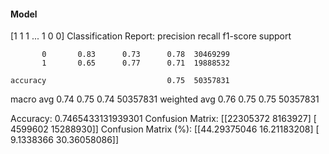 #### Model
[1 1 1 ... 1 0 0]
Classification Report:
              precision    recall  f1-score   support

           0       0.83      0.73      0.78  30469299
           1       0.65      0.77      0.71  19888532

    accuracy                           0.75  50357831
   macro avg       0.74      0.75      0.74  50357831
weighted avg       0.76      0.75      0.75  50357831

Accuracy: 0.7465433131939301
Confusion Matrix:
[[22305372  8163927]
 [ 4599602 15288930]]
Confusion Matrix (%):
[[44.29375046 16.21183208]
 [ 9.1338366  30.36058086]]
